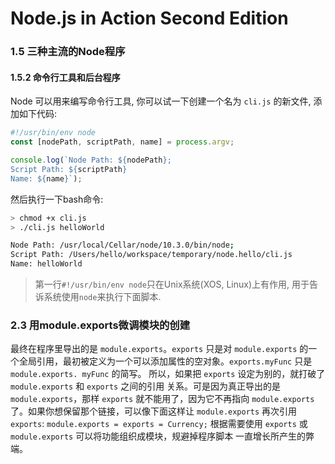 # Node.js in Action Second Edition

### 1.5 三种主流的Node程序

#### 1.5.2 命令行工具和后台程序

Node 可以用来编写命令行工具, 你可以试一下创建一个名为 `cli.js` 的新文件, 添加如下代码: 
```javascript
#!/usr/bin/env node 
const [nodePath, scriptPath, name] = process.argv;

console.log(`Node Path: ${nodePath};
Script Path: ${scriptPath}
Name: ${name}`);
```
然后执行一下bash命令:
```bash
> chmod +x cli.js
> ./cli.js helloWorld

Node Path: /usr/local/Cellar/node/10.3.0/bin/node;
Script Path: /Users/hello/workspace/temporary/node.hello/cli.js
Name: helloWorld
```

> 第一行`#!/usr/bin/env node`只在Unix系统(XOS, Linux)上有作用, 用于告诉系统使用`node`来执行下面脚本.

### 2.3 用module.exports微调模块的创建

最终在程序里导出的是 `module.exports`。`exports` 只是对 `module.exports` 的一个全局引用，最初被定义为一个可以添加属性的空对象。`exports.myFunc` 只是 `module.exports. myFunc` 的简写。
所以，如果把 `exports` 设定为别的，就打破了 `module.exports` 和 `exports` 之间的引用 关系。可是因为真正导出的是 `module.exports`，那样 `exports` 就不能用了，因为它不再指向 `module.exports` 了。如果你想保留那个链接，可以像下面这样让 `module.exports` 再次引用 `exports`: `module.exports = exports = Currency;`
根据需要使用 `exports` 或 `module.exports` 可以将功能组织成模块，规避掉程序脚本 一直增长所产生的弊端。
